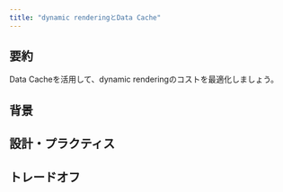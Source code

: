 ```yaml
---
title: "dynamic renderingとData Cache"
---
```


## 要約

Data Cacheを活用して、dynamic renderingのコストを最適化しましょう。

## 背景

## 設計・プラクティス

## トレードオフ
